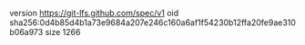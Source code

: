 version https://git-lfs.github.com/spec/v1
oid sha256:0d4b85d4b1a73e9684a207e246c160a6af1f54230b12ffa20fe9ae310b06a973
size 1266
